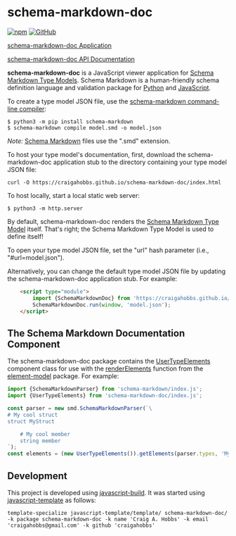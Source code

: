 # schema-markdown-doc

[![npm](https://img.shields.io/npm/v/schema-markdown-doc)](https://www.npmjs.com/package/schema-markdown-doc)
[![GitHub](https://img.shields.io/github/license/craigahobbs/schema-markdown-doc)](https://github.com/craigahobbs/schema-markdown-doc/blob/main/LICENSE)

[schema-markdown-doc Application](https://craigahobbs.github.io/schema-markdown-doc/)

[schema-markdown-doc API Documentation](https://craigahobbs.github.io/schema-markdown-doc/doc/)

**schema-markdown-doc** is a JavaScript viewer application for
[Schema Markdown Type Models](https://craigahobbs.github.io/schema-markdown-doc/#name=TypeModel).
Schema Markdown is a human-friendly schema definition language and validation package for
[Python](https://github.com/craigahobbs/schema-markdown)
and
[JavaScript](https://github.com/craigahobbs/schema-markdown-js).

To create a type model JSON file, use the
[schema-markdown command-line compiler](https://craigahobbs.github.io/schema-markdown/tool.html):

```
$ python3 -m pip install schema-markdown
$ schema-markdown compile model.smd -o model.json
```

*Note:* [Schema Markdown](https://craigahobbs.github.io/schema-markdown/schema-markdown.html)
files use the ".smd" extension.

To host your type model's documentation, first, download the schema-markdown-doc application stub to
the directory containing your type model JSON file:

```
curl -O https://craigahobbs.github.io/schema-markdown-doc/index.html
```

To host locally, start a local static web server:

```
$ python3 -m http.server
```

By default, schema-markdown-doc renders the
[Schema Markdown Type Model](https://craigahobbs.github.io/schema-markdown-doc/#name=TypeModel)
itself. That's right; the Schema Markdown Type Model is used to define itself!

To open your type model JSON file, set the "url" hash parameter (i.e., "#url=model.json").

Alternatively, you can change the default type model JSON file by updating the schema-markdown-doc
application stub. For example:

``` html
    <script type="module">
        import {SchemaMarkdownDoc} from 'https://craigahobbs.github.io/schema-markdown-doc/schema-markdown-doc/index.js';
        SchemaMarkdownDoc.run(window, 'model.json');
    </script>
```


## The Schema Markdown Documentation Component

The schema-markdown-doc package contains the
[UserTypeElements](https://craigahobbs.github.io/schema-markdown-doc/doc/)
component class for use with the
[renderElements](https://craigahobbs.github.io/element-model/global.html#renderElements)
function from the
[element-model](https://craigahobbs.github.io/element-model/)
package. For example:

``` javascript
import {SchemaMarkdownParser} from 'schema-markdown/index.js';
import {UserTypeElements} from 'schema-markdown-doc/index.js';

const parser = new smd.SchemaMarkdownParser(`\
# My cool struct
struct MyStruct

    # My cool member
    string member
`);
const elements = (new UserTypeElements()).getElements(parser.types, 'MyStruct');
```


## Development

This project is developed using [javascript-build](https://github.com/craigahobbs/javascript-build#readme). It was started
using [javascript-template](https://github.com/craigahobbs/javascript-template#readme) as follows:

```
template-specialize javascript-template/template/ schema-markdown-doc/ -k package schema-markdown-doc -k name 'Craig A. Hobbs' -k email 'craigahobbs@gmail.com' -k github 'craigahobbs'
```
